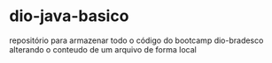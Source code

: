 # dio-java-basico
repositório para armazenar todo o código do bootcamp dio-bradesco
alterando o conteudo de um arquivo de forma local

